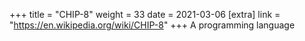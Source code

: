 +++
title = "CHIP-8"
weight = 33
date = 2021-03-06
[extra]
link = "https://en.wikipedia.org/wiki/CHIP-8"
+++
A programming language

